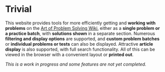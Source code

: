 # Trivial

This website provides tools for more efficiently getting and **working with problems** on the [Art of Problem Solving Wiki](https://artofproblemsolving.com/wiki/), either as a **single problem or a practice batch**, with **solutions shown** in a separate section. Numerous **filtering and display options** are supported, and **custom problem batches** or **individual problems or tests** can also be displayed. Attractive **article display** is also supported, with full search functionality. All of this can be viewed in the browser with a convenient layout or **printed out**.

_This is a work in progress and some features are not yet completed._
